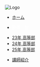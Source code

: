<!-- _navbar.md -->

![Logo](/MyWeb/Image/box.png ':height=30')

* [ホーム](README.md)

* <div style="color: white;">授業一覧</div>
<ul class="nav-dropdown">
    <li><a href="#/HighSchool_2023/Title.md">23年 高等部</a></li>
    <li><a href="#/HighSchool_2024/Title.md">24年 高等部</a></li>
    <li><a href="#/HighSchool_2025/Title.md">25年 高等部</a></li>
</ul>

* [講師紹介](Portfolio/Portfolio.md)